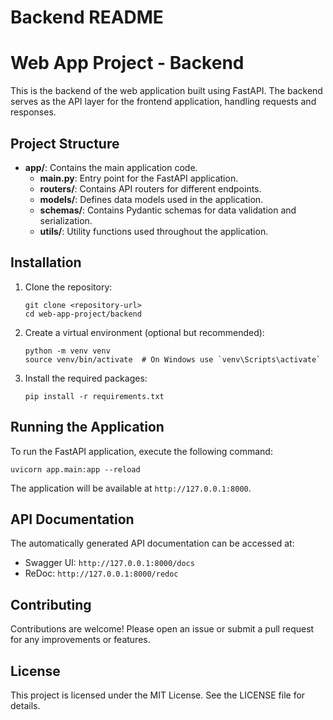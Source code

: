 # Backend README

# Web App Project - Backend

This is the backend of the web application built using FastAPI. The backend serves as the API layer for the frontend application, handling requests and responses.

## Project Structure

- **app/**: Contains the main application code.
  - **main.py**: Entry point for the FastAPI application.
  - **routers/**: Contains API routers for different endpoints.
  - **models/**: Defines data models used in the application.
  - **schemas/**: Contains Pydantic schemas for data validation and serialization.
  - **utils/**: Utility functions used throughout the application.
  
## Installation

1. Clone the repository:
   ```
   git clone <repository-url>
   cd web-app-project/backend
   ```

2. Create a virtual environment (optional but recommended):
   ```
   python -m venv venv
   source venv/bin/activate  # On Windows use `venv\Scripts\activate`
   ```

3. Install the required packages:
   ```
   pip install -r requirements.txt
   ```

## Running the Application

To run the FastAPI application, execute the following command:
```
uvicorn app.main:app --reload
```

The application will be available at `http://127.0.0.1:8000`.

## API Documentation

The automatically generated API documentation can be accessed at:
- Swagger UI: `http://127.0.0.1:8000/docs`
- ReDoc: `http://127.0.0.1:8000/redoc`

## Contributing

Contributions are welcome! Please open an issue or submit a pull request for any improvements or features.

## License

This project is licensed under the MIT License. See the LICENSE file for details.